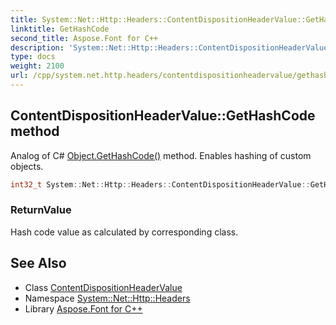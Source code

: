 ```yaml
---
title: System::Net::Http::Headers::ContentDispositionHeaderValue::GetHashCode method
linktitle: GetHashCode
second_title: Aspose.Font for C++
description: 'System::Net::Http::Headers::ContentDispositionHeaderValue::GetHashCode method. Analog of C# Object.GetHashCode() method. Enables hashing of custom objects in C++.'
type: docs
weight: 2100
url: /cpp/system.net.http.headers/contentdispositionheadervalue/gethashcode/
---
```

## ContentDispositionHeaderValue::GetHashCode method


Analog of C# [Object.GetHashCode()](../../../system/object/gethashcode/) method. Enables hashing of custom objects.

```cpp
int32_t System::Net::Http::Headers::ContentDispositionHeaderValue::GetHashCode() const override
```


### ReturnValue

Hash code value as calculated by corresponding class.

## See Also

* Class [ContentDispositionHeaderValue](../)
* Namespace [System::Net::Http::Headers](../../)
* Library [Aspose.Font for C++](../../../)
